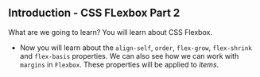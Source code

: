 ## Introduction - CSS FLexbox Part 2

What are we going to learn?
You will learn about CSS Flexbox.

- Now you will learn about the `align-self`, `order`, `flex-grow`, `flex-shrink` and `flex-basis` properties. We can also see how we can work with `margins` in `Flexbox`. These properties will be applied to *items*.

